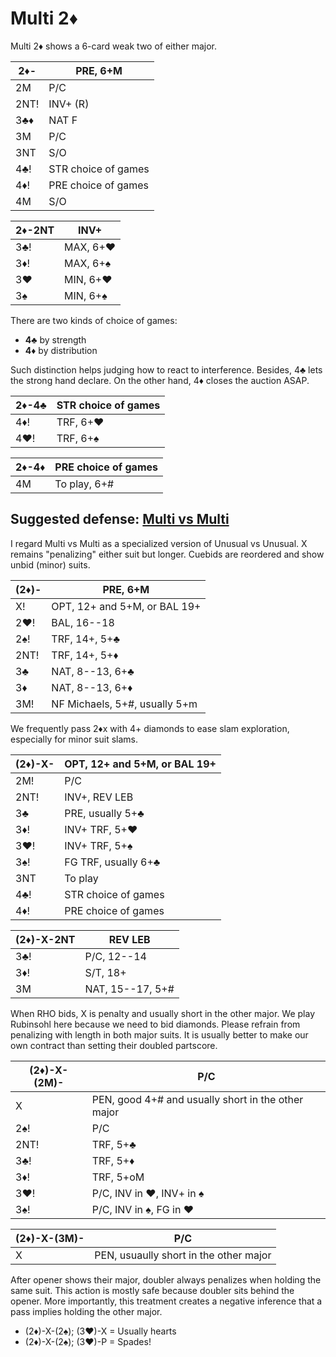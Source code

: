 # Multi 2♦

Multi 2♦ shows a 6-card weak two of either major.

| 2♦-  | PRE, 6+M |
|------|----------|
| 2M   | P/C
| 2NT! | INV+ (R)
| 3♣♦  | NAT F
| 3M   | P/C
| 3NT  | S/O
| 4♣!  | STR choice of games
| 4♦!  | PRE choice of games
| 4M   | S/O

| 2♦-2NT | INV+ |
|--------|------|
| 3♣!    | MAX, 6+♥
| 3♦!    | MAX, 6+♠
| 3♥     | MIN, 6+♥
| 3♠     | MIN, 6+♠

There are two kinds of choice of games:

- **4♣** by strength
- **4♦** by distribution

Such distinction helps judging how to react to interference.  Besides, 4♣ lets
the strong hand declare.  On the other hand, 4♦ closes the auction ASAP.

| 2♦-4♣ | STR choice of games |
|-------|---------------------|
| 4♦!   | TRF, 6+♥            |
| 4♥!   | TRF, 6+♠            |

| 2♦-4♦ | PRE choice of games |
|-------|---------------------|
| 4M    | To play, 6+#        |

## Suggested defense: [Multi vs Multi](https://chrisryall.net/bridge/multi-v-multi-2d.htm)


I regard Multi vs Multi as a specialized version of Unusual vs Unusual.  X
remains "penalizing" either suit but longer.  Cuebids are reordered and show
unbid (minor) suits.

| (2♦)- | PRE, 6+M |
|-------|----------|
| X!    | OPT, 12+ and 5+M, or BAL 19+
| 2♥!   | BAL, 16--18
| 2♠!   | TRF, 14+, 5+♣
| 2NT!  | TRF, 14+, 5+♦
| 3♣    | NAT, 8--13, 6+♣
| 3♦    | NAT, 8--13, 6+♦
| 3M!   | NF Michaels, 5+#, usually 5+m

We frequently pass 2♦x with 4+ diamonds to ease slam exploration, especially
for minor suit slams.

| (2♦)-X- | OPT, 12+ and 5+M, or BAL 19+ |
|---------|------------------------------|
| 2M!     | P/C
| 2NT!    | INV+, REV LEB
| 3♣      | PRE, usually 5+♣
| 3♦!     | INV+ TRF, 5+♥
| 3♥!     | INV+ TRF, 5+♠
| 3♠!     | FG TRF, usually 6+♣
| 3NT     | To play
| 4♣!     | STR choice of games
| 4♦!     | PRE choice of games

| (2♦)-X-2NT | REV LEB |
|------------|---------|
| 3♣!        | P/C, 12--14
| 3♦!        | S/T, 18+
| 3M         | NAT, 15--17, 5+#

When RHO bids, X is penalty and usually short in the other major.  We play
Rubinsohl here because we need to bid diamonds.  Please refrain from penalizing
with length in both major suits.  It is usually better to make our own contract
than setting their doubled partscore.

| (2♦)-X-(2M)- | P/C |
|--------------|-----|
| X            | PEN, good 4+# and usually short in the other major
| 2♠!          | P/C
| 2NT!         | TRF, 5+♣
| 3♣!          | TRF, 5+♦
| 3♦!          | TRF, 5+oM
| 3♥!          | P/C, INV in ♥, INV+ in ♠
| 3♠!          | P/C, INV in ♠, FG in ♥

| (2♦)-X-(3M)- | P/C |
|--------------|-----|
| X            | PEN, usuaully short in the other major

After opener shows their major, doubler always penalizes when holding the same
suit.  This action is mostly safe because doubler sits behind the opener.  More
importantly, this treatment creates a negative inference that a pass implies
holding the other major.

- (2♦)-X-(2♠); (3♥)-X = Usually hearts
- (2♦)-X-(2♠); (3♥)-P = Spades!
